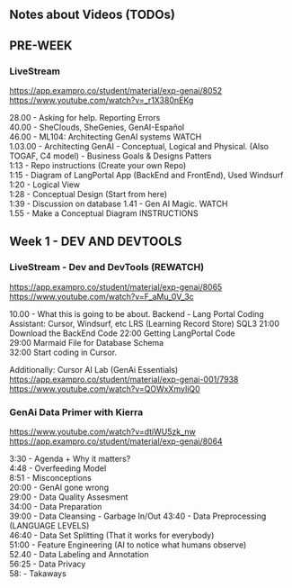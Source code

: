 ## Notes about Videos (TODOs)

## PRE-WEEK

### LiveStream
https://app.exampro.co/student/material/exp-genai/8052
https://www.youtube.com/watch?v=_r1X380nEKg 

28.00 - Asking for help. Reporting Errors   
40.00 - SheClouds, SheGenies, GenAI-Español  
46.00 - ML104: Architecting GenAI systems WATCH  
1.03.00  - Architecting GenAI  - Conceptual, Logical and Physical. (Also TOGAF, C4 model) -   Business Goals & Designs Patters      
1:13 - Repo instructions (Create your own Repo)   
1:15 - Diagram of LangPortal App (BackEnd and FrontEnd), Used Windsurf  
1:20 - Logical View     
1:28 - Conceptual Design (Start from here)  
1:39 - Discussion on database
1.41 - Gen AI Magic. WATCH  
1.55 - Make a Conceptual Diagram INSTRUCTIONS


## Week 1 - DEV AND DEVTOOLS

### LiveStream - Dev and DevTools (REWATCH)

https://app.exampro.co/student/material/exp-genai/8065 
https://www.youtube.com/watch?v=F_aMu_0V_3c

10.00 - What this is going to be about.
    	Backend - Lang Portal
        Coding Assistant: Cursor, Windsurf, etc
        LRS (Learning Record Store)
        SQL3
21:00 Download the BackEnd Code 
22:00 Getting LangPortal Code   
29:00 Marmaid File for Database Schema  
32:00 Start coding in Cursor.   

Additionally: Cursor AI Lab (GenAi Essentials)
https://app.exampro.co/student/material/exp-genai-001/7938
https://www.youtube.com/watch?v=QOWxXmyIiQ0


### GenAi Data Primer with Kierra
https://www.youtube.com/watch?v=dtiWU5zk_nw
https://app.exampro.co/student/material/exp-genai/8064

3:30 -  Agenda + Why it matters?    
4:48 -  Overfeeding Model   
8:51 -  Misconceptions  
20:00 - GenAI gone wrong    
29:00 - Data Quality Assesment  
34:00 - Data Preparation    
39:00 - Data Cleansing - Garbage In/Out 
43:40 - Data Preprocessing (LANGUAGE LEVELS)    
46:40 - Data Set Splitting (That it works for everybody)    
51:00 - Feature Engineering (AI to notice what humans observe)  
52.40 - Data Labeling and Annotation    
56:25 - Data Privacy    
58: - Takaways  


